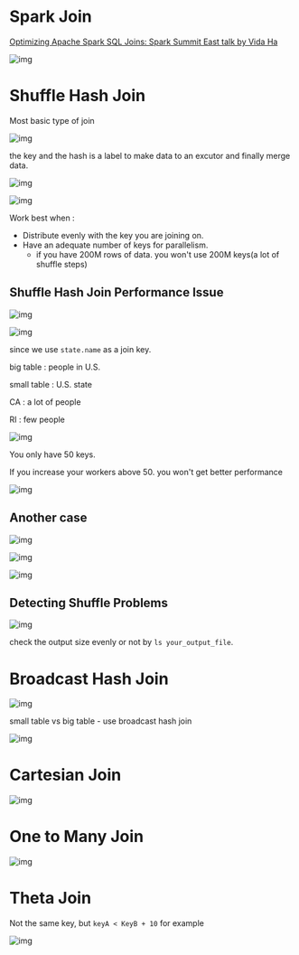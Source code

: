 # Spark Join
[Optimizing Apache Spark SQL Joins: Spark Summit East talk by Vida Ha](https://www.youtube.com/watch?v=fp53QhSfQcI)

![img](assets/sparkjoin_1.png)

# Shuffle Hash Join

Most basic type of join

![img](assets/sparkjoin_2.png)

the key and the hash is a label to make data to an excutor and finally merge data.


![img](assets/sparkjoin_3.png)

![img](assets/sparkjoin_4.png)

Work best when : 

* Distribute evenly with the key you are joining on.
* Have an adequate number of keys for parallelism.
  * if you have 200M rows of data. you won't use 200M keys(a lot of shuffle steps)

## Shuffle Hash Join Performance Issue

![img](assets/sparkjoin_6.png)

![img](assets/sparkjoin_5.png)

since we use `state.name` as a join key.

big table : people in U.S.

small table : U.S. state

CA : a lot of people

RI : few people

![img](assets/sparkjoin_7.png)

You only have 50 keys.

If you increase your workers above 50. you won't get better performance

![img](assets/sparkjoin_8.png)

## Another case

![img](assets/sparkjoin_9.png)

![img](assets/sparkjoin_10.png)

![img](assets/sparkjoin_11.png)

## Detecting Shuffle Problems

![img](assets/sparkjoin_12.png)

check the output size evenly or not by `ls your_output_file`.

# Broadcast Hash Join

![img](assets/sparkjoin_13.png)

small table vs big table - use broadcast hash join 

![img](assets/sparkjoin_14.png)

# Cartesian Join

![img](assets/sparkjoin_15.png)

# One to Many Join

![img](assets/sparkjoin_16.png)

# Theta Join

Not the same key, but `keyA < KeyB + 10` for example

![img](assets/sparkjoin_17.png)
